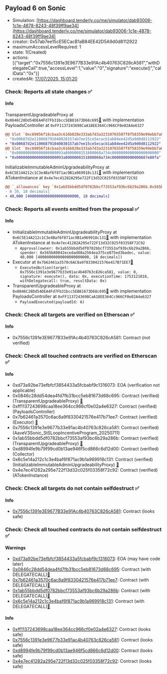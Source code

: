 ## Payload 6 on Sonic

- Simulation: [https://dashboard.tenderly.co/me/simulator/dab93006-1c1e-4878-8243-48f39ff9ae34](https://dashboard.tenderly.co/me/simulator/dab93006-1c1e-4878-8243-48f39ff9ae34)
- creator: 0x57ab7ee15cE5ECacB1aB84EE42D5A9d0d8112922
- maximumAccessLevelRequired: 1
- state: 1(Created)
- actions: [{"target":"0x7556c1391e3E9677B33e91Ac4b40763C826cA581","withDelegateCall":true,"accessLevel":1,"value":"0","signature":"execute()","callData":"0x"}]
- createdAt: [17/07/2025, 15:01:20](https://sonicscan.org/tx/0x714ab14681b54623fe233a26a581f6e673693d9183f70560c596e32be8442793)

### Check: Reports all state changes :white_check_mark:

#### Info


TransparentUpgradeableProxy at `0x0846C28Dd54DEA4Fd7Fb31bcc5EB81673D68c695`[:ghost:](https://github.com/bgd-labs/aave-address-book "GovernanceV3Sonic.PAYLOADS_CONTROLLER") with implementation PayloadsController at `0xFF1137243698CaA18EE364Cc966CF0e02A4e6327`
```diff
@@ Slot `0xc69056f16cbaa3c616b828e333ab7d3a32310765507f8f58359e99ebb7a885f3` @@
- "0x00687d2e110068791040020157ab7ee15ce5ecacb1ab84ee42d5a9d0d8112922"
+ "0x00687d2e110068791040030157ab7ee15ce5ecacb1ab84ee42d5a9d0d8112922"
@@ Slot `0xc69056f16cbaa3c616b828e333ab7d3a32310765507f8f58359e99ebb7a885f4` @@
- "0x000000000000000000093a8000000151800068a734c000000000000000000000"
+ "0x000000000000000000093a8000000151800068a734c0000000000000687e80fa"
```

InitializableImmutableAdminUpgradeabilityProxy at `0x6C5E14A212c1C3e4Baf6f871ac9B1a969918c131`[:ghost:](https://github.com/bgd-labs/aave-address-book "AaveV3Sonic.ASSETS.wS.A_TOKEN") with implementation ATokenInstance at `0x4e7ec41282A295e722F13d32C025f03358F72C92`
```diff
@@ `_allowances` key `0x1ab55bbdd5df0782bbcf73553af93bc6b29a286b.0x565b80842ecedad88a2564ea375ce875ed3badec` @@
- 0 [0, 18 decimals]
+ 40,000 [40000000000000000000000, 18 decimals]
```


### Check: Reports all events emitted from the proposal :white_check_mark:

#### Info

- InitializableImmutableAdminUpgradeabilityProxy at `0x6C5E14A212c1C3e4Baf6f871ac9B1a969918c131`[:ghost:](https://github.com/bgd-labs/aave-address-book "AaveV3Sonic.ASSETS.wS.A_TOKEN") with implementation ATokenInstance at `0x4e7ec41282A295e722F13d32C025f03358F72C92`
  - `Approval(owner: 0x1ab55bbdd5df0782bbcf73553af93bc6b29a286b, spender: 0x565b80842ecedad88a2564ea375ce875ed3badec, value: 40,000 [40000000000000000000000, 18 decimals])`
- Executor at `0x7b62461a3570c6AC8a9f8330421576e417B71EE7`[:ghost:](https://github.com/bgd-labs/aave-address-book "AaveV3Sonic.ACL_ADMIN, GovernanceV3Sonic.EXECUTOR_LVL_1")
  - `ExecutedAction(target: 0x7556c1391e3e9677b33e91ac4b40763c826ca581, value: 0, signature: execute(), data: 0x, executionTime: 1753121018, withDelegatecall: true, resultData: 0x)`
- TransparentUpgradeableProxy at `0x0846C28Dd54DEA4Fd7Fb31bcc5EB81673D68c695`[:ghost:](https://github.com/bgd-labs/aave-address-book "GovernanceV3Sonic.PAYLOADS_CONTROLLER") with implementation PayloadsController at `0xFF1137243698CaA18EE364Cc966CF0e02A4e6327`
  - `PayloadExecuted(payloadId: 6)`

### Check: Check all targets are verified on Etherscan :white_check_mark:

#### Info

- 0x7556c1391e3E9677B33e91Ac4b40763C826cA581: Contract (not verified) 

### Check: Check all touched contracts are verified on Etherscan :white_check_mark:

#### Info

- 0xd73a92be73efbfcf3854433a5fcbabf9c1316073: EOA (verification not applicable)
- 0x0846c28dd54dea4fd7fb31bcc5eb81673d68c695: Contract (verified) (TransparentUpgradeableProxy) [:ghost:](https://github.com/bgd-labs/aave-address-book "GovernanceV3Sonic.PAYLOADS_CONTROLLER")
- 0xff1137243698caa18ee364cc966cf0e02a4e6327: Contract (verified) (PayloadsController) 
- 0x7b62461a3570c6ac8a9f8330421576e417b71ee7: Contract (verified) (Executor) [:ghost:](https://github.com/bgd-labs/aave-address-book "AaveV3Sonic.ACL_ADMIN, GovernanceV3Sonic.EXECUTOR_LVL_1")
- 0x7556c1391e3e9677b33e91ac4b40763c826ca581: Contract (verified) (AaveV3Sonic_StSLoopIncentiveProgram_20250711) 
- 0x1ab55bbdd5df0782bbcf73553af93bc6b29a286b: Contract (verified) (TransparentUpgradeableProxy) [:ghost:](https://github.com/bgd-labs/aave-address-book "AaveV3Sonic.COLLECTOR")
- 0xd8994fe9b79f99cd0b13ae946f5cd866c6d12d00: Contract (verified) (Collector) 
- 0x6c5e14a212c1c3e4baf6f871ac9b1a969918c131: Contract (verified) (InitializableImmutableAdminUpgradeabilityProxy) [:ghost:](https://github.com/bgd-labs/aave-address-book "AaveV3Sonic.ASSETS.wS.A_TOKEN")
- 0x4e7ec41282a295e722f13d32c025f03358f72c92: Contract (verified) (ATokenInstance) 

### Check: Check all targets do not contain selfdestruct :white_check_mark:

#### Info

- [0x7556c1391e3E9677B33e91Ac4b40763C826cA581](https://sonicscan.org/address/0x7556c1391e3E9677B33e91Ac4b40763C826cA581): Contract (looks safe)

### Check: Check all touched contracts do not contain selfdestruct :white_check_mark:

#### Warnings

- [0xd73a92be73efbfcf3854433a5fcbabf9c1316073](https://sonicscan.org/address/0xd73a92be73efbfcf3854433a5fcbabf9c1316073): EOA (may have code later)
- [0x0846c28dd54dea4fd7fb31bcc5eb81673d68c695](https://sonicscan.org/address/0x0846c28dd54dea4fd7fb31bcc5eb81673d68c695): Contract (with DELEGATECALL)[:ghost:](https://github.com/bgd-labs/aave-address-book "GovernanceV3Sonic.PAYLOADS_CONTROLLER")
- [0x7b62461a3570c6ac8a9f8330421576e417b71ee7](https://sonicscan.org/address/0x7b62461a3570c6ac8a9f8330421576e417b71ee7): Contract (with DELEGATECALL)[:ghost:](https://github.com/bgd-labs/aave-address-book "AaveV3Sonic.ACL_ADMIN, GovernanceV3Sonic.EXECUTOR_LVL_1")
- [0x1ab55bbdd5df0782bbcf73553af93bc6b29a286b](https://sonicscan.org/address/0x1ab55bbdd5df0782bbcf73553af93bc6b29a286b): Contract (with DELEGATECALL)[:ghost:](https://github.com/bgd-labs/aave-address-book "AaveV3Sonic.COLLECTOR")
- [0x6c5e14a212c1c3e4baf6f871ac9b1a969918c131](https://sonicscan.org/address/0x6c5e14a212c1c3e4baf6f871ac9b1a969918c131): Contract (with DELEGATECALL)[:ghost:](https://github.com/bgd-labs/aave-address-book "AaveV3Sonic.ASSETS.wS.A_TOKEN")

#### Info

- [0xff1137243698caa18ee364cc966cf0e02a4e6327](https://sonicscan.org/address/0xff1137243698caa18ee364cc966cf0e02a4e6327): Contract (looks safe)
- [0x7556c1391e3e9677b33e91ac4b40763c826ca581](https://sonicscan.org/address/0x7556c1391e3e9677b33e91ac4b40763c826ca581): Contract (looks safe)
- [0xd8994fe9b79f99cd0b13ae946f5cd866c6d12d00](https://sonicscan.org/address/0xd8994fe9b79f99cd0b13ae946f5cd866c6d12d00): Contract (looks safe)
- [0x4e7ec41282a295e722f13d32c025f03358f72c92](https://sonicscan.org/address/0x4e7ec41282a295e722f13d32c025f03358f72c92): Contract (looks safe)

